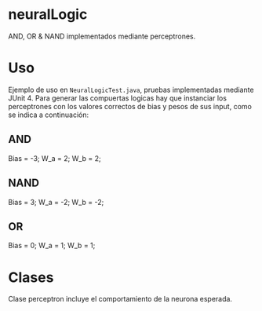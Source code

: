 # neuralLogic
AND, OR &amp; NAND implementados mediante perceptrones.

# Uso
Ejemplo de uso en ```NeuralLogicTest.java```, pruebas implementadas mediante JUnit 4.
Para generar las compuertas logicas hay que instanciar los perceptrones con los valores correctos de bias y pesos de sus input, como se indica a continuación:

## AND
Bias = -3;
W_a = 2;
W_b = 2;

## NAND
Bias = 3;
W_a = -2;
W_b = -2;

## OR
Bias = 0;
W_a = 1;
W_b = 1;

# Clases
Clase perceptron incluye el comportamiento de la neurona esperada.
